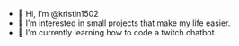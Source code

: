 - 👋 Hi, I’m @kristin1502
- 👀 I’m interested in small projects that make my life easier. 
- 🌱 I’m currently learning how to code a twitch chatbot. 

<!---
kristin1502/kristin1502 is a ✨ special ✨ repository because its `README.md` (this file) appears on your GitHub profile.
You can click the Preview link to take a look at your changes.
--->
